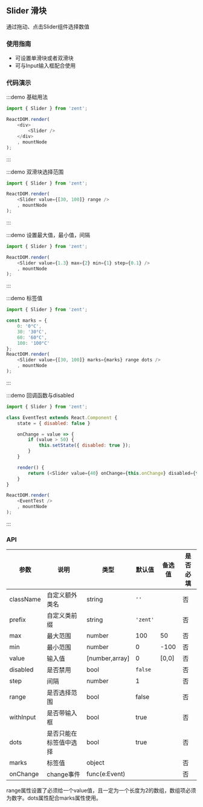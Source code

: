 ## Slider 滑块

通过拖动、点击Slider组件选择数值

### 使用指南

- 可设置单滑块或者双滑块
- 可与Input输入框配合使用

### 代码演示

:::demo 基础用法

```js
import { Slider } from 'zent';

ReactDOM.render(
    <div>
        <Slider />
    </div>
    , mountNode
);

```
:::

:::demo 双滑块选择范围

```js
import { Slider } from 'zent';

ReactDOM.render(
    <Slider value={[30, 100]} range />
    , mountNode
);
```
:::

:::demo 设置最大值，最小值，间隔

```js
import { Slider } from 'zent';

ReactDOM.render(
    <Slider value={1.3} max={2} min={1} step={0.1} />
    , mountNode
);
```
:::

:::demo 标签值

```js
import { Slider } from 'zent';

const marks = {
	0: '0°C',
	30: '30°C',
	60: '60°C',
	100: '100°C'
};
ReactDOM.render(
    <Slider value={[30, 100]} marks={marks} range dots />
    , mountNode
);
```
:::

:::demo 回调函数与disabled

```js
import { Slider } from 'zent';

class EventTest extends React.Component {
	state = { disabled: false }

	onChange = value => {
		if (value > 50) {
			this.setState({ disabled: true });
		}
	}

	render() {
		return (<Slider value={40} onChange={this.onChange} disabled={this.stete.disabled} />);
	}
}

ReactDOM.render(
    <EventTest />
    , mountNode
);
```
:::

### API

| 参数           | 说明              | 类型            | 默认值      | 备选值                     | 是否必填 |
| ------------ | --------------- | ------------- | -------- | ----------------------- | ---- |
| className    | 自定义额外类名         | string        | `''`     |                         | 否    |
| prefix       | 自定义类前缀          | string        | `'zent'` |                         | 否    |
| max         | 最大范围     | number     | 100 | 50 | 否    |
| min         | 最小范围     | number     |  0  |   -100        | 否    |
| value        | 输入值    | [number,array] |    0      |    [0,0]    | 否    |
| disabled     | 是否禁用            | bool          | `false`  |                         | 否    |
| step  | 间隔 | number        |  1     |                 | 否    |
| range  | 是否选择范围    | bool          |     false     |                         | 否    |
| withInput   | 是否带输入框            | bool          |       true   |                         | 否    |
| dots | 是否只能在标签值中选择     | bool |       true   |                         | 否    |
| marks | 标签值     | object |          |                         | 否    |
| onChange     | change事件        | func(e:Event) |          |                         | 否    |

range属性设置了必须给一个value值，且一定为一个长度为2的数组，数组项必须为数字。dots属性配合marks属性使用。
